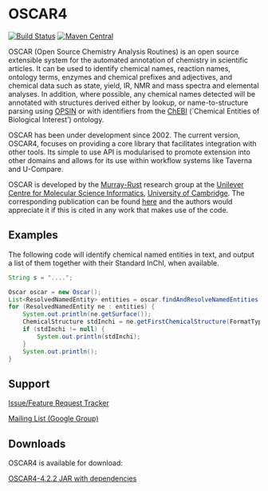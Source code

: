 
# OSCAR4
[![Build Status](https://travis-ci.org/BlueObelisk/oscar4.svg?branch=master)](https://travis-ci.org/BlueObelisk/oscar4) [![Maven Central](https://maven-badges.herokuapp.com/maven-central/uk.ac.cam.ch.wwmm.oscar/oscar4/badge.svg)](https://maven-badges.herokuapp.com/maven-central/uk.ac.cam.ch.wwmm.oscar/oscar4)

OSCAR (Open Source Chemistry Analysis Routines) is an open source extensible system for the automated annotation of chemistry in scientific articles. It can be used to identify chemical names, reaction names, ontology terms, enzymes and chemical prefixes and adjectives, and chemical data such as state, yield, IR, NMR and mass spectra and elemental analyses. In addition, where possible, any chemical names detected will be annotated with structures derived either by lookup, or name-to-structure parsing using [OPSIN](https://opsin.ch.cam.ac.uk/) or with identifiers from the [ChEBI](https://www.ebi.ac.uk/chebi/) (`Chemical Entities of Biological Interest’) ontology.

OSCAR has been under development since 2002. The current version, OSCAR4, focuses on providing a core library that facilitates integration with other tools. Its simple to use API is modularised to promote extension into other domains and allows for its use within workflow systems like Taverna and U-Compare.

OSCAR is developed by the [Murray-Rust](http://www-pmr.ch.cam.ac.uk) research group at the [Unilever Centre for Molecular Science Informatics](https://www-cmi.ch.cam.ac.uk/), [University of Cambridge](https://www.cam.ac.uk/). The corresponding publication can be found [here](http://dx.doi.org/10.1186/1758-2946-3-41) and the authors would appreciate it if this is cited in any work that makes use of the code.

## Examples

The following code will identify chemical named entities in text, and output a list of them together with their Standard InChI, when available.

```java
String s = "....";

Oscar oscar = new Oscar();
List<ResolvedNamedEntity> entities = oscar.findAndResolveNamedEntities(s);
for (ResolvedNamedEntity ne : entities) {
    System.out.println(ne.getSurface());
    ChemicalStructure stdInchi = ne.getFirstChemicalStructure(FormatType.STD_INCHI);
    if (stdInchi != null) {
        System.out.println(stdInchi);
    }
    System.out.println();
}
```

## Support

[Issue/Feature Request Tracker](https://github.com/blueobelisk/oscar4/issues)

[Mailing List (Google Group)](https://groups.google.com/forum/#!forum/oscar4-users)

## Downloads

OSCAR4 is available for download:

[OSCAR4-4.2.2 JAR with dependencies](https://repo.maven.apache.org/maven2/uk/ac/cam/ch/wwmm/oscar/oscar4-all/4.2.2/oscar4-all-4.2.2-with-dependencies.jar)
